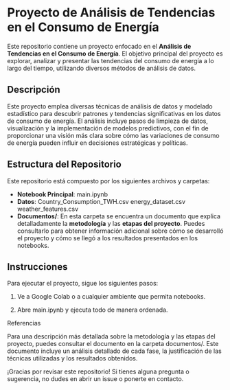 # Proyecto de Análisis de Tendencias en el Consumo de Energía

Este repositorio contiene un proyecto enfocado en el **Análisis de Tendencias en el Consumo de Energía**. El objetivo principal del proyecto es explorar, analizar y presentar las tendencias del consumo de energía a lo largo del tiempo, utilizando diversos métodos de análisis de datos.

## Descripción

Este proyecto emplea diversas técnicas de análisis de datos y modelado estadístico para descubrir patrones y tendencias significativas en los datos de consumo de energía. El análisis incluye pasos de limpieza de datos, visualización y la implementación de modelos predictivos, con el fin de proporcionar una visión más clara sobre cómo las variaciones de consumo de energía pueden influir en decisiones estratégicas y políticas.

## Estructura del Repositorio

Este repositorio está compuesto por los siguientes archivos y carpetas:

- **Notebook Principal**: main.ipynb
- **Datos**:
  Country_Consumption_TWH.csv
  energy_dataset.csv
  weather_features.csv
- **Documentos/**: En esta carpeta se encuentra un documento que explica detalladamente la **metodología** y las **etapas del proyecto**. Puedes consultarlo para obtener información adicional sobre cómo se desarrolló el proyecto y cómo se llegó a los resultados presentados en los notebooks.

## Instrucciones

Para ejecutar el proyecto, sigue los siguientes pasos:

1. Ve a Google Colab o a cualquier ambiente que permita notebooks.

2. Abre main.ipynb y ejecuta todo de manera ordenada.

Referencias

Para una descripción más detallada sobre la metodología y las etapas del proyecto, puedes consultar el documento en la carpeta documentos/. Este documento incluye un análisis detallado de cada fase, la justificación de las técnicas utilizadas y los resultados obtenidos.

¡Gracias por revisar este repositorio! Si tienes alguna pregunta o sugerencia, no dudes en abrir un issue o ponerte en contacto.

